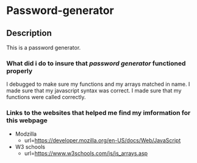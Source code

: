 # Password-generator

## Description
This is a password generator.

### What did i do to insure that *password generator* functioned properly
I debugged to make sure my functions and my arrays matched in name. 
I made sure that my javascript syntax was correct.
I made sure that my functions were called correctly.

### Links to the websites that helped me find my imformation for this webpage
* Modzilla
    * url=https://developer.mozilla.org/en-US/docs/Web/JavaScript
* W3 schools
    * url=https://www.w3schools.com/js/js_arrays.asp

